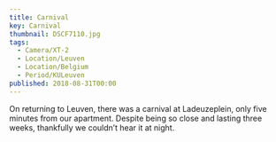 ```yaml
---
title: Carnival
key: Carnival
thumbnail: DSCF7110.jpg
tags:
  - Camera/XT-2
  - Location/Leuven
  - Location/Belgium
  - Period/KULeuven
published: 2018-08-31T00:00
---
```

On returning to Leuven, there was a carnival at Ladeuzeplein, only five minutes from our apartment. Despite being so close and lasting three weeks, thankfully we couldn’t hear it at night.
